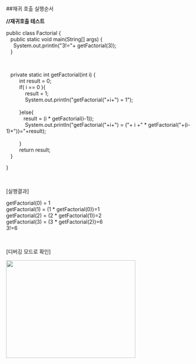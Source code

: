##재귀 호출 실행순서
						<div id="postViewArea">						<div id="postViewArea">						<div id="post-view220571531357" class="post-view pcol2 _param(1) _postViewArea220571531357">						<div id="post-view220571531357" class="post-view pcol2 _param(1) _postViewArea220571531357">							 <p><strong>//재귀호출 테스트 </strong></p><p>public class Factorial {<br />&nbsp;&nbsp; public static void main(String[] args) {<br />&nbsp;&nbsp;&nbsp; &nbsp;System.out.println("3!="+ getFactorial(3));<br />&nbsp;&nbsp; }</p><p>&nbsp;</p><p>&nbsp;&nbsp; private static int getFactorial(int i) {<br />&nbsp;&nbsp;&nbsp;&nbsp;&nbsp;&nbsp; &nbsp;&nbsp;int result = 0;<br />&nbsp;&nbsp;&nbsp;&nbsp;&nbsp;&nbsp; &nbsp; if( i == 0 ){<br />&nbsp;&nbsp;&nbsp;&nbsp;&nbsp;&nbsp;&nbsp;&nbsp;&nbsp;&nbsp;&nbsp; &nbsp;result = 1;<br />&nbsp;&nbsp;&nbsp;&nbsp;&nbsp;&nbsp;&nbsp;&nbsp;&nbsp;&nbsp;&nbsp;&nbsp; System.out.println("getFactorial("+i+") = 1");<br />&nbsp;&nbsp;<br />&nbsp;&nbsp;&nbsp;&nbsp;&nbsp;&nbsp;&nbsp;&nbsp; }else{<br />&nbsp;&nbsp;&nbsp;&nbsp;&nbsp;&nbsp;&nbsp;&nbsp;&nbsp;&nbsp;&nbsp; result = (i * getFactorial(i-1));<br />&nbsp;&nbsp;&nbsp;&nbsp;&nbsp;&nbsp;&nbsp;&nbsp;&nbsp;&nbsp;&nbsp;&nbsp; System.out.println("getFactorial("+i+") = ("+ i +" * getFactorial("+(i-1)+"))="+result);<br />&nbsp;<br />&nbsp;&nbsp;&nbsp;&nbsp;&nbsp;&nbsp;&nbsp;&nbsp; }<br />&nbsp;&nbsp;&nbsp;&nbsp;&nbsp;&nbsp;&nbsp; &nbsp;return result;<br />&nbsp;&nbsp; }</p><p>}</p><p>&nbsp;</p><p>[실행결과]</p><p>getFactorial(0) = 1<br />getFactorial(1) = (1 * getFactorial(0))=1<br />getFactorial(2) = (2 * getFactorial(1))=2<br />getFactorial(3) = (3 * getFactorial(2))=6<br />3!=6</p><p>&nbsp;</p><p>[디버깅 모드로 확인]</p><p><img src="http://postfiles13.naver.net/20151217_108/skyalzza_1450361028810jKhBa_PNG/22.png?type=w2" width="351" height="265" style="cursor: pointer; rwidth: 351px; rheight: 265px" id="20151217_108/skyalzza_1450361028810jKhBa_PNG/22.png" onclick="popview(this, '90000003_00000000000000335B16785D')" alt="" class="_photoImage"></p>						</div>						</div>